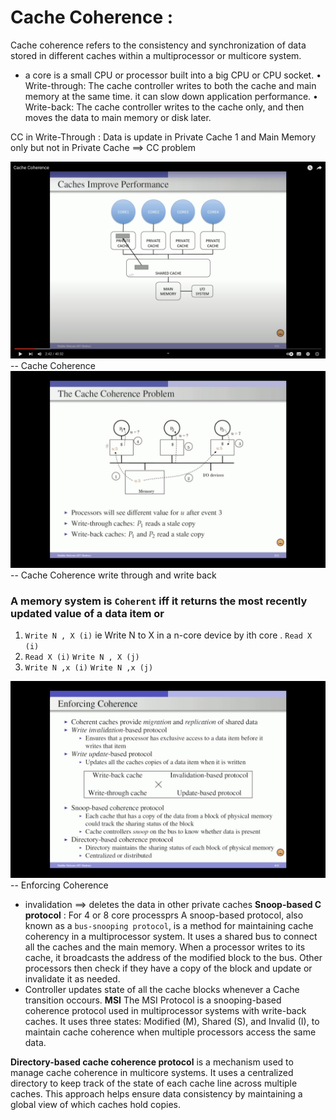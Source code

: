 # Cache Coherence : 
Cache coherence refers to the consistency and synchronization of data stored in different caches within a multiprocessor or multicore system.
- a core is a small CPU or processor built into a big CPU or CPU socket.
• Write-through: The cache controller writes to both the cache and main memory at the same time. it can slow down application performance.
• Write-back: The cache controller writes to the cache only, and then moves the data to main memory or disk later.

CC in Write-Through : Data is update in Private Cache 1 and Main Memory only but not in Private Cache ==> CC problem

![alt text](image.png) -- Cache Coherence 
![alt text](image-1.png)  -- Cache Coherence write through and write back  

### A memory system is `Coherent` iff it returns the most recently updated value of a data item  or 
1. `Write N , X (i)` ie Write N to X in a n-core device by ith core .
    `Read X (i)`
2.  `Read X (i)`
    `Write N , X (j)`
3. `Write N ,x (i)` 
   `Write N ,x (j)`

![alt text](image-2.png)  -- Enforcing Coherence

- invalidation ==> deletes the data in other private caches
**Snoop-based C protocol** : For 4 or 8 core processprs
A snoop-based protocol, also known as a `bus-snooping protocol`, is a method for maintaining cache coherency in a multiprocessor system. It uses a shared bus to connect all the caches and the main memory. When a processor writes to its cache, it broadcasts the address of the modified block to the bus. Other processors then check if they have a copy of the block and update or invalidate it as needed. 
- Controller updates state of all the cache blocks whenever a Cache transition occours.
**MSI**
The MSI Protocol is a snooping-based coherence protocol used in multiprocessor systems with write-back caches. It uses three states: Modified (M), Shared (S), and Invalid (I), to maintain cache coherence when multiple processors access the same data.

**Directory-based cache coherence protocol** 
is a mechanism used to manage cache coherence in multicore systems. It uses a centralized directory to keep track of the state of each cache line across multiple caches. This approach helps ensure data consistency by maintaining a global view of which caches hold copies. 
